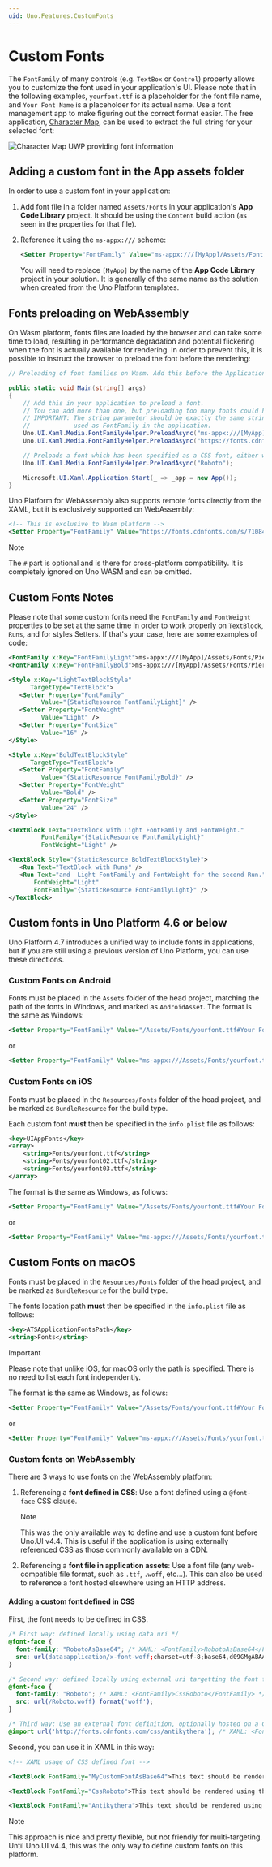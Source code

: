 ```yaml
---
uid: Uno.Features.CustomFonts
---
```


# Custom Fonts

The `FontFamily` of many controls (e.g. `TextBox` or `Control`) property allows you to customize the font used in your application's UI. Please note that in the following examples, `yourfont.ttf` is a placeholder for the font file name, and `Your Font Name` is a placeholder for its actual name. Use a font management app to make figuring out the correct format easier. The free application, [Character Map](https://www.microsoft.com/store/productId/9WZDNCRDXF41), can be used to extract the full string for your selected font:

![Character Map UWP providing font information](../Assets/features/customfonts/charactermapuwp.png)

## Adding a custom font in the App assets folder

In order to use a custom font in your application:

1. Add font file in a folder named `Assets/Fonts` in your application's **App Code Library** project. It should be using the `Content` build action (as seen in the properties for that file).
2. Reference it using the `ms-appx:///` scheme:

   ```xml
   <Setter Property="FontFamily" Value="ms-appx:///[MyApp]/Assets/Fonts/yourfont.ttf#Your Font Name" />
   ```

   You will need to replace `[MyApp]` by the name of the **App Code Library** project in your solution. It is generally of the same name as the solution when created from the Uno Platform templates.

## Fonts preloading on WebAssembly

On Wasm platform, fonts files are loaded by the browser and can take some time to load, resulting in performance degradation and potential flickering when the font is actually available for rendering. In order to prevent this, it is possible to instruct the browser to preload the font before the rendering:

``` csharp
// Preloading of font families on Wasm. Add this before the Application.Start() in the Program.cs

public static void Main(string[] args)
{
    // Add this in your application to preload a font.
    // You can add more than one, but preloading too many fonts could hurt the user experience.
    // IMPORTANT: The string parameter should be exactly the same string (including casing)
    //            used as FontFamily in the application.
    Uno.UI.Xaml.Media.FontFamilyHelper.PreloadAsync("ms-appx:///[MyApp]/Assets/Fonts/yourfont01.ttf#ApplicationFont01");
    Uno.UI.Xaml.Media.FontFamilyHelper.PreloadAsync("https://fonts.cdnfonts.com/s/71084/antikythera.woff#Antikythera");

    // Preloads a font which has been specified as a CSS font, either with a data uri or a remote resource.
    Uno.UI.Xaml.Media.FontFamilyHelper.PreloadAsync("Roboto");

    Microsoft.UI.Xaml.Application.Start(_ => _app = new App());
}
```

Uno Platform for WebAssembly also supports remote fonts directly from the XAML, but it is exclusively supported on WebAssembly:

```xml
<!-- This is exclusive to Wasm platform -->
<Setter Property="FontFamily" Value="https://fonts.cdnfonts.com/s/71084/antikythera.woff#Antikythera" />
```

> [!NOTE]
> The `#` part is optional and is there for cross-platform compatibility. It is completely ignored on Uno WASM and can be omitted.

## Custom Fonts Notes

Please note that some custom fonts need the `FontFamily` and `FontWeight` properties to be set at the same time in order to work properly on `TextBlock`, `Runs`, and for styles Setters.
If that's your case, here are some examples of code:

```xml
<FontFamily x:Key="FontFamilyLight">ms-appx:///[MyApp]/Assets/Fonts/PierSans-Light.otf#Pier Sans Light</FontFamily>
<FontFamily x:Key="FontFamilyBold">ms-appx:///[MyApp]/Assets/Fonts/PierSans-Bold.otf#Pier Sans Bold</FontFamily>

<Style x:Key="LightTextBlockStyle"
      TargetType="TextBlock">
   <Setter Property="FontFamily"
         Value="{StaticResource FontFamilyLight}" />
   <Setter Property="FontWeight"
         Value="Light" />
   <Setter Property="FontSize"
         Value="16" />
</Style>

<Style x:Key="BoldTextBlockStyle"
      TargetType="TextBlock">
   <Setter Property="FontFamily"
         Value="{StaticResource FontFamilyBold}" />
   <Setter Property="FontWeight"
         Value="Bold" />
   <Setter Property="FontSize"
         Value="24" />
</Style>

<TextBlock Text="TextBlock with Light FontFamily and FontWeight."
         FontFamily="{StaticResource FontFamilyLight}"
         FontWeight="Light" />

<TextBlock Style="{StaticResource BoldTextBlockStyle}">
   <Run Text="TextBlock with Runs" />
   <Run Text="and  Light FontFamily and FontWeight for the second Run."
       FontWeight="Light"
       FontFamily="{StaticResource FontFamilyLight}" />
</TextBlock>
```

## Custom fonts in Uno Platform 4.6 or below

Uno Platform 4.7 introduces a unified way to include fonts in applications, but if you are still using a previous version of Uno Platform, you can use these directions.

### Custom Fonts on Android

Fonts must be placed in the `Assets` folder of the head project, matching the path of the fonts in Windows, and marked as `AndroidAsset`.
The format is the same as Windows:

```xml
<Setter Property="FontFamily" Value="/Assets/Fonts/yourfont.ttf#Your Font Name" />
```

   or

```xml
<Setter Property="FontFamily" Value="ms-appx:///Assets/Fonts/yourfont.ttf#Your Font Name" />
```

### Custom Fonts on iOS

Fonts must be placed in the `Resources/Fonts` folder of the head project, and be marked as
`BundleResource` for the build type.

Each custom font **must** then be specified in the `info.plist` file as follows:

```xml
<key>UIAppFonts</key>
<array>
    <string>Fonts/yourfont.ttf</string>
    <string>Fonts/yourfont02.ttf</string>
    <string>Fonts/yourfont03.ttf</string>
</array>
```

The format is the same as Windows, as follows:

```xml
<Setter Property="FontFamily" Value="/Assets/Fonts/yourfont.ttf#Your Font Name" />
```

or

```xml
<Setter Property="FontFamily" Value="ms-appx:///Assets/Fonts/yourfont.ttf#Your Font Name" />
```

## Custom Fonts on macOS

Fonts must be placed in the `Resources/Fonts` folder of the head project, and be marked as
`BundleResource` for the build type.

The fonts location path **must** then be specified in the `info.plist` file as follows:

```xml
<key>ATSApplicationFontsPath</key>
<string>Fonts</string>
```

> [!IMPORTANT]
> Please note that unlike iOS, for macOS only the path is specified. There is no need to list each font independently.

The format is the same as Windows, as follows:

```xml
<Setter Property="FontFamily" Value="/Assets/Fonts/yourfont.ttf#Your Font Name" />
```

or

```xml
<Setter Property="FontFamily" Value="ms-appx:///Assets/Fonts/yourfont.ttf#Your Font Name" />
```

### Custom fonts on WebAssembly

There are 3 ways to use fonts on the WebAssembly platform:

1. Referencing a **font defined in CSS**: Use a font defined using a `@font-face` CSS clause.

   > [!NOTE]
   > This was the only available way to define and use a custom font before Uno.UI v4.4. This is useful if the application is using externally referenced CSS as those commonly available on a CDN.

2. Referencing a **font file in application assets**: Use a font file (any web-compatible file format, such as `.ttf`, `.woff`, etc...). This can also be used to reference a font hosted elsewhere using an HTTP address.

#### Adding a custom font defined in CSS

First, the font needs to be defined in CSS.

```css
/* First way: defined locally using data uri */
@font-face {
  font-family: "RobotoAsBase64"; /* XAML: <FontFamily>RobotoAsBase64</FontFamily> */
  src: url(data:application/x-font-woff;charset=utf-8;base64,d09GMgABAAA...) format('woff');
}

/* Second way: defined locally using external uri targetting the font file */
@font-face {
  font-family: "Roboto"; /* XAML: <FontFamily>CssRoboto</FontFamily> */
  src: url(/Roboto.woff) format('woff');
}

/* Third way: Use an external font definition, optionally hosted on a CDN. */
@import url('http://fonts.cdnfonts.com/css/antikythera'); /* XAML: <FontFamily>Antikythera</FontFamily> + others available */
```

Second, you can use it in XAML in this way:

``` xml
<!-- XAML usage of CSS defined font -->

<TextBlock FontFamily="MyCustomFontAsBase64">This text should be rendered using the font defined as base64 in CSS.</TextBlock>

<TextBlock FontFamily="CssRoboto">This text should be rendered using the roboto.woff font referenced in CSS.</TextBlock>

<TextBlock FontFamily="Antikythera">This text should be rendered using the Antikythera font hosted on a CDN.</TextBlock>
```

> [!NOTE]
> This approach is nice and pretty flexible, but not friendly for multi-targeting. Until Uno.UI v4.4, this was the only way to define custom fonts on this platform.
